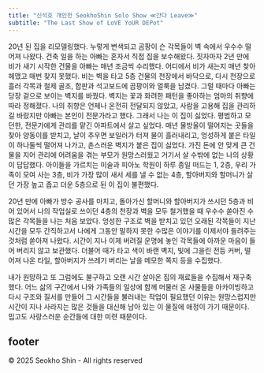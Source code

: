 ```yaml
---
title: "신석호 개인전 SeokhoShin Solo Show ≪간다 Leave≫"
subtitle: "The Last Show of LoVE YoUR DEPot"
---
```


20년 된 집을 리모델링했다. 누렇게 변색되고 곰팡이 슨 각목들이 벽 속에서 우수수 떨어져 나왔다. 건축 일을 하는 아빠는 혼자서 직접 집을 보수해왔다. 짓자마자 2년 만에 비가 새기 시작한 건물을 아빠는 매년 조금씩 수리했다. 어디에서 비가 새는지 매년 찾아 헤맸고 매번 찾지 못했다. 비는 벽을 타고 5층 건물의 천장에서 바닥으로, 다시 천장으로 흘러 각목과 철제 골조, 합판과 석고보드에 곰팡이와 얼룩을 남겼다. 그럴 때마다 아빠는 당장 겉으로 보이는 벽지를 바꿨다. 벽지는 꽃과 화려한 패턴을 좋아하는 엄마의 취향에 따라 정해졌다. 나의 취향은 언제나 온전히 전달되지 않았고, 사람을 고용해 집을 관리하길 바랐지만 아빠는 본인이 전문가라고 했다.
그래서 나는 이 집이 싫었다. 평범하고 모던한, 전문가에게 관리를 맡긴 아파트에서 살고 싶었다. 매년 물방울이 떨어지는 곳들을 찾아 양동이를 받치고, 날이 추우면 보일러가 터져 물이 흘러내리고, 엉성하게 붙은 타일이 하나둘씩 떨어져 나가고, 촌스러운 벽지가 붙은 집이 싫었다. 가진 돈에 안 맞게 큰 건물을 지어 관리에 어려움을 겪는 부모가 원망스러웠고 거기서 살 수밖에 없는 나의 상황이 답답했다. 아이들을 가르치는 미술과 피아노 학원이 하루 종일 떠드는 1, 2층, 우리 가족이 모여 사는 3층, 비가 가장 많이 새서 세를 낼 수 없는 4층, 할아버지와 할머니가 살던 가장 높고 좁고 더운 5층으로 된 이 집이 불편했다.

20년 만에 아빠가 방수 공사를 마치고, 돌아가신 할머니와 할아버지가 쓰시던 5층과 비어 있어서 나의 작업실로 쓰이던 4층의 천장과 벽을 모두 철거했을 때 우수수 쏟아진 수많은 각목들을 나는 처음 보았다. 엉성한 구조로 벽을 받치고 있던 오래된 각목들이 지난 시간을 모두 간직하고서 나에게 그동안 말하지 못한 수많은 이야기를 이제서야 들려주는 것처럼 쏟아져 나왔다. 시간이 지나 이제 버려질 운명에 놓인 각목들에 아까운 마음이 들어 버리지 않고 보관했다. 더불어 때가 타고 색이 바랜 벽지, 빛에 그을린 전등 커버, 떨어져 나온 타일, 할아버지가 쓰레기 버리는 날을 메모한 쪽지 등을 수집했다.

내가 원망하고 또 그럼에도 불구하고 오랜 시간 살아온 집의 재료들을 수집해서 재구축했다. 어느 삶의 구간에서 나와 가족들의 일상에 함께 머물러 온 사물들을 아카이빙하고 다시 구조와 질서를 만들어 그 시간들을 불러내는 작업이 필요했던 이유는 원망스럽지만 시간이 지나 사라지는 많은 것들을 대신해 남아 있는 이 물질에 애정이 가기 때문이다. 밉고도 사랑스러운 순간들에 대한 미련 때문이다.

## footer

© 2025 Seokho Shin - All rights reserved
